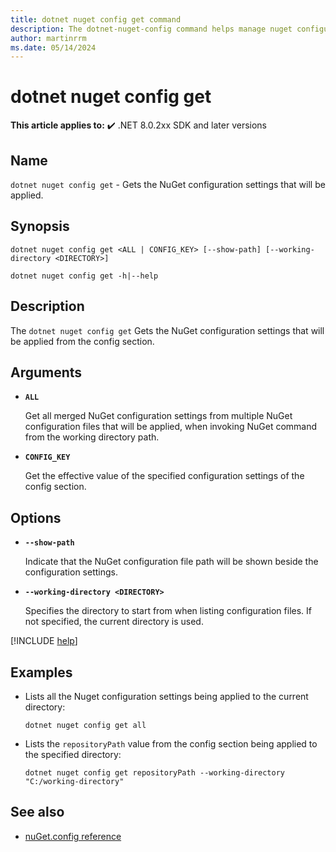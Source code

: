 ```yaml
---
title: dotnet nuget config get command
description: The dotnet-nuget-config command helps manage nuget configuration files.
author: martinrrm
ms.date: 05/14/2024
---
```

# dotnet nuget config get

**This article applies to:** ✔️ .NET 8.0.2xx SDK and later versions

## Name

`dotnet nuget config get` - Gets the NuGet configuration settings that will be applied.

## Synopsis

```dotnetcli
dotnet nuget config get <ALL | CONFIG_KEY> [--show-path] [--working-directory <DIRECTORY>]

dotnet nuget config get -h|--help
```

## Description

The `dotnet nuget config get` Gets the NuGet configuration settings that will be applied from the config section.

## Arguments

- **`ALL`**

  Get all merged NuGet configuration settings from multiple NuGet configuration files that will be applied, when invoking NuGet command from the working directory path.

- **`CONFIG_KEY`**
  
  Get the effective value of the specified configuration settings of the config section.

## Options

* **`--show-path`** 

  Indicate that the NuGet configuration file path will be shown beside the configuration settings.

* **`--working-directory <DIRECTORY>`**
 
  Specifies the directory to start from when listing configuration files. If not specified, the current directory is used.

[!INCLUDE [help](../../../includes/cli-help.md)]

## Examples

* Lists all the Nuget configuration settings being applied to the current directory:

  ```dotnetcli
  dotnet nuget config get all
  ```

* Lists the `repositoryPath` value from the config section being applied to the specified directory:

  ```dotnetcli
  dotnet nuget config get repositoryPath --working-directory "C:/working-directory"
  ```

## See also

- [nuGet.config reference](/nuget/reference/nuget-config-file)
